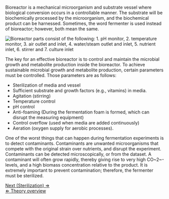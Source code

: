 Bioreactor is a mechanical microorganism and substrate vessel where
biological conversion occurs in a controllable manner. The substrate
will be biochemically processed by the microorganism, and the
biochemical product can be harnessed. Sometimes, the word fermenter is
used instead of bioreactor; however, both mean the same.

![Bioreactor parts consist of the following: 1. pH monitor, 2.  temperature monitor, 3. air outlet and inlet, 4. water/steam outlet and inlet, 5. nutrient inlet, 6. stirrer and 7. culture inlet ](https://s3-us-west-2.amazonaws.com/labster/wiki/media/Bioreactor.png "Bioreactor parts consist of the following: 1. pH monitor, 2. temperature monitor, 3. air outlet and inlet, 4. water/steam outlet and inlet, 5. nutrient inlet, 6. stirrer and 7. culture inlet ")

The key for an effective bioreactor is to control and maintain the
microbial growth and metabolite production inside the bioreactor. To
achieve sustainable microbial growth and metabolite production, certain
parameters must be controlled. Those parameters are as follows:

-   Sterilization of media and vessel
-   Sufficient substrate and growth factors (e.g., vitamins) in media.
-   Agitation (stirring)
-   Temperature control
-   pH control
-   Anti-foaming (During the fermentation foam is formed, which can
    disrupt the measuring equipment)
-   Control overflow (used when media are added continuously)
-   Aeration (oxygen supply for aerobic processes).

One of the worst things that can happen during fermentation experiments
is to detect contaminants. Contaminants are unwanted microorganisms that
compete with the original strain over nutrients, and disrupt the
experiment. Contaminants can be detected microscopically, or from the
dataset. A contaminant will often grow rapidly, thereby giving rise to
very high CO~2~-levels, and a high biomass concentration relative to the
product. It is extremely important to prevent contamination; therefore,
the fermenter must be sterilized.

[Next (Sterilization) ⇒](/wiki/Sterilization "wikilink")\
 [⇐ Theory overview](/wiki/Fermentation_Case "wikilink")

